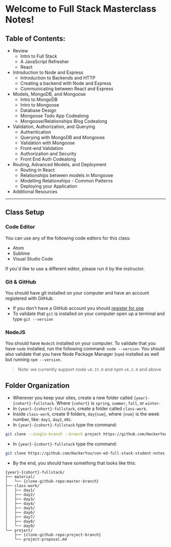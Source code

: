 # Welcome to Full Stack Masterclass Notes!

## Table of Contents:
* Review
    * Intro to Full Stack
    * A JavaScript Refresher
    * React
* Introduction to Node and Express
    * Introduction to Backends and HTTP
    * Creating a backend with Node and Express
    * Communicating between React and Express
* Models, MongoDB, and Mongoose
    * Intro to MongoDB
    * Intro to Mongoose
    * Database Design
    * Mongoose Todo App Codealong
    * Mongoose/Relationships Blog Codealong
* Validation, Authorization, and Querying
    * Authentication
    * Querying with MongoDB and Mongoose
    * Validation with Mongoose
    * Front-end Validation
    * Authorization and Security
    * Front End Auth Codealong
* Routing, Advanced Models, and Deployment
    * Routing in React
    * Relationships between models in Mongoose
    * Modelling Relationships - Common Patterns
    * Deploying your Application
* Additional Resources

----

## Class Setup

### Code Editor
You can use any of the following code editors for this class:
- Atom
- Sublime
- Visual Studio Code

If you'd like to use a different editor, please run it by the instructor.

### Git & GitHub

You should have git installed on your computer and have an account registered with GitHub.
- If you don't have a GitHub account you should [register for one](https://github.com/join)
- To validate that `git` is installed on your computer open up a terminal and type `git --version`

### NodeJS

You should have `NodeJS` installed on your computer. To validate that you have `node` installed, run the following command: `node --version`. You should also validate that you have Node Package Manager (`npm`) installed as well but running `npm --version`.

> Note: we currently support node `v8.15.0` and npm `v6.2.0` and above

## Folder Organization
- Wherever you keep your sites, create a new folder called `{year}-{cohort}-fullstack`. Where `{cohort}` is `spring`, `summer`, `fall`, or `winter`.
- In `{year}-{cohort}-fullstack`, create a folder called `class-work`.
- Inside `class-work`, create 9 folders, `day{num}`, where `{num}` is the week number, like: `day1`, `day2`, etc.
- In `{year}-{cohort}-fullstack` type the command:
```bash
git clone --single-branch --branch project https://github.com/HackerYou/con-ed-full-stack-student-notes.git
```
- In `{year}-{cohort}-fullstack` type the command:
```bash
git clone https://github.com/HackerYou/con-ed-full-stack-student-notes.git material
```
- By the end, you should have something that looks like this:

```shell
{year}-{cohort}-fullstack/
├── material/
│   └── {clone-github-repo:master-branch}
├── class-work/
│   ├── day1/
│   ├── day2/
│   ├── day3/
│   ├── day4/
│   ├── day5/
│   ├── day6/
│   ├── day7/
│   ├── day8/
│   └── day9/
└── project/
    ├── {clone-github-repo:project-branch}
    └── project-proposal.md
```
